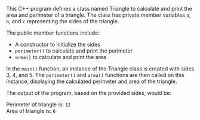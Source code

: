 

This C++ program defines a class named Triangle to calculate and print the area and perimeter of a triangle. The class has private member variables `a`, `b`, and `c` representing the sides of the triangle. 

The public member functions include:
- A constructor to initialize the sides
- `perimeter()` to calculate and print the perimeter
- `area()` to calculate and print the area

In the `main()` function, an instance of the Triangle class is created with sides 3, 4, and 5. The `perimeter()` and `area()` functions are then called on this instance, displaying the calculated perimeter and area of the triangle.

The output of the program, based on the provided sides, would be:

Perimeter of triangle is: `12`  
Area of triangle is: `6`